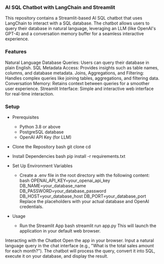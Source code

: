 ### AI SQL Chatbot with LangChain and Streamlit
This repository contains a Streamlit-based AI SQL chatbot that uses LangChain to interact with a SQL database. The chatbot allows users to query their database in natural language, leveraging an LLM (like OpenAI's GPT-4) and a conversation memory buffer for a seamless interactive experience.

### Features
Natural Language Database Queries: Users can query their database in plain English.
SQL Metadata Access: Provides insights such as table names, columns, and database metadata.
Joins, Aggregations, and Filtering: Handles complex queries like joining tables, aggregations, and filtering data.
Conversation Memory: Retains context between queries for a smoother user experience.
Streamlit Interface: Simple and interactive web interface for real-time interaction.
### Setup
- Prerequisites
  - Python 3.8 or above
  - PostgreSQL database
  - OpenAI API Key (for LLM)
- Clone the Repository
bash
git clone <repository-url>
cd <repository-directory>
- Install Dependencies
bash
pip install -r requirements.txt
- Set Up Environment Variables
  - Create a .env file in the root directory with the following content:
bash
OPENAI_API_KEY=your_openai_api_key
DB_NAME=your_database_name
DB_PASSWORD=your_database_password
DB_HOST=your_database_host
DB_PORT=your_database_port
Replace the placeholders with your actual database and OpenAI credentials.

- Usage
  - Run the Streamlit App
bash
streamlit run app.py
This will launch the application in your default web browser.

Interacting with the Chatbot
Open the app in your browser.
Input a natural language query in the chat interface (e.g., "What is the total sales amount for each month?").
The chatbot will process the query, convert it into SQL, execute it on your database, and display the result.

